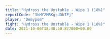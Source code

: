 ```yaml
---
title: "Hydross the Unstable - Wipe 1 (18%)"
reportCode: "3hHY2MRKgrdDkTPj"
player: "Demypom"
fight: "Hydross the Unstable - Wipe 1 (18%)"
date: 2021-10-06T18:48:50.877000+00:00
---
```

